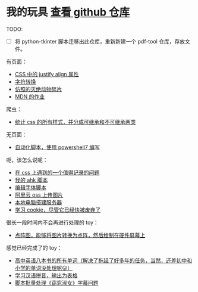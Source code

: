 # 我的玩具 [查看 github 仓库](https://github.com/Linhieng/toy)

TODO:
- [ ] 将 python-tkinter 脚本迁移出此仓库，重新新建一个 pdf-tool 仓库，存放文件。

有页面：
- [CSS 中的 justify align 属性](justify-align/README.md)
- [字符转换](symbol-transform/index.html)
- [仿照的灭绝动物碎片](animal-pieces/index.html)
- [MDN 的作业](homework-mdn/README.md)

爬虫：
- [统计 css 的所有样式，并分成可继承和不可继承两类](stat-mdn-css/README.md)

无页面：
- [自动化脚本，使用 powershell7 编写](AutoTask)

呃，该怎么说呢：
- [在 css 上遇到的一个值得记录的问题](debug-css/README.md)
- [我的 ahk 脚本](ahk/README.md)
- [编辑字体脚本](font-edit/README.md)
- [阿里云 oss 上传图片](oss/readme.md)
- [本地电脑搭建服务器](local-server/README.md)
- [学习 cookie，尽管它已经快被废弃了](cookie/README.md)

很长一段时间内不会再进行处理的 toy：
- [点阵图，能够将图片转换为点阵，然后绘制在硬件屏幕上](lattice/README.md)


感觉已经完成了的 toy：
- [高中英语八本书的所有单词（解决了拖延了好多年的任务，当然，还差初中和小学的单词没处理呢😛）](English-Textbook-Words/README.md)
- [学习汉语拼音，输出为表格](pinyin/README.md)
- [脚本批量处理《窈窕淑女》字幕问题](My-Fair-Lady-subtitle)
